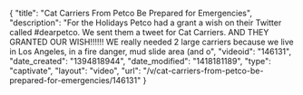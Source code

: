 {
    "title": "Cat Carriers From Petco Be Prepared for Emergencies",
    "description": "For the Holidays Petco had a grant a wish on their Twitter called #dearpetco. We sent them a tweet for Cat Carriers.  AND THEY GRANTED OUR WISH!!!!!! WE really needed 2 large carriers because we live in Los Angeles, in a fire danger, mud slide area (and o",
    "videoid": "146131",
    "date_created": "1394818944",
    "date_modified": "1418181189",
    "type": "captivate",
    "layout": "video",
    "url": "\/v\/cat-carriers-from-petco-be-prepared-for-emergencies\/146131"
}